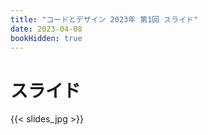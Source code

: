 ```yaml
---
title: "コードとデザイン 2023年 第1回 スライド"
date: 2023-04-08
bookHidden: true
---
```



# スライド

{{< slides_jpg >}}